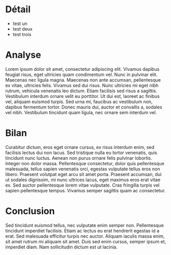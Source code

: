 # Détail

* test un
* test deux
* test trois

# Analyse

Lorem ipsum dolor sit amet, consectetur adipiscing elit. Vivamus dapibus feugiat risus, eget ultricies quam condimentum vel. Nunc in pulvinar elit. Maecenas nec ligula magna. Maecenas non ante accumsan, pellentesque ex vitae, ultricies felis. Vivamus sed dui risus. Nunc ultricies mi eget nibh rutrum, vehicula venenatis leo dictum. Etiam facilisis sed risus a sagittis. Vestibulum interdum ornare velit eu porttitor. Ut dui est, laoreet ac finibus vel, aliquam euismod turpis. Sed urna mi, faucibus ac vestibulum non, dapibus fermentum tortor. Donec mauris dui, auctor et convallis a, sodales vel nibh. Vestibulum tincidunt quam ligula, nec ornare sem interdum vel.

# Bilan

Curabitur dictum, eros eget ornare cursus, ex risus interdum enim, sed facilisis lectus dui non lacus. Sed tristique nulla eu tortor venenatis, quis tincidunt nunc luctus. Aenean non purus ornare felis pulvinar lobortis. Integer non dolor massa. Pellentesque consectetur, dolor quis pellentesque malesuada, tellus sapien venenatis orci, egestas vulputate tellus eros non libero. Praesent volutpat eget arcu sit amet porta. Praesent accumsan, dui ut sodales dignissim, mi nunc ultrices lacus, eget maximus eros erat vitae ex. Sed auctor pellentesque lorem vitae vulputate. Cras fringilla turpis vel sapien pellentesque tempus. Vivamus semper sagittis quam ac consectetur. 

# Conclusion

Sed tincidunt euismod tellus, nec vulputate enim semper non. Pellentesque tincidunt imperdiet facilisis. Etiam ac lectus eu erat hendrerit egestas id a erat. Sed malesuada efficitur turpis nec auctor. Aliquam iaculis massa enim, sit amet rutrum mi aliquam sit amet. Duis sed enim cursus, semper ipsum et, imperdiet diam. Nam sollicitudin dictum est ut lacinia. 

